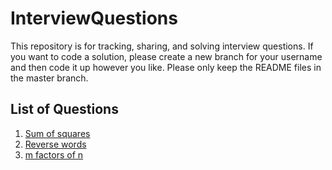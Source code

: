 # InterviewQuestions
This repository is for tracking, sharing, and solving interview questions. If you want to code a solution,
please create a new branch for your username and then code it up however you like. Please only keep the README files in the master branch.

## List of Questions
1. [Sum of squares](square_sums/README.md)
2. [Reverse words](reverse_words/README.md)
3. [m factors of n](m_factors_n/README.md)
